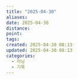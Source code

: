 ```yaml
---
title: "2025-04-30"
aliases:
date: 2025-04-30
distance:
point:
tags:
created: 2025-04-30 08:13
updated: 2025-04-30 08:13
categories:
  - 러닝
  - 기록
---
```

